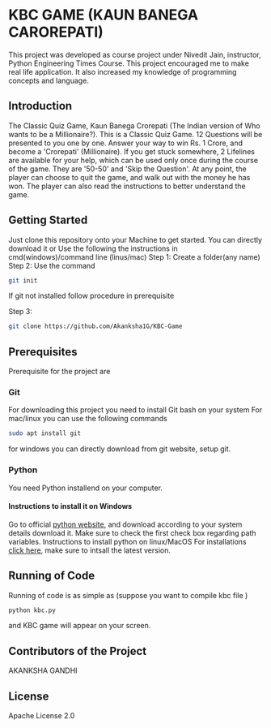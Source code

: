 
# KBC GAME (KAUN BANEGA CAROREPATI)
This project was developed as course project under Nivedit Jain, instructor, Python Engineering Times Course. This project encouraged me to make real life application. It also increased my knowledge of programming concepts and language.
## Introduction
The Classic Quiz Game, Kaun Banega Crorepati (The Indian version of Who wants to be a Millionaire?).
This is a Classic Quiz Game. 12 Questions will be presented to you one by one. Answer your way to win Rs. 1 Crore, and become a 'Crorepati' (Millionaire).
If you get stuck somewhere, 2 Lifelines are available for your help, which can be used only once during the course of the game. They are '50-50' and 'Skip the Question'.
At any point, the player can choose to quit the game, and walk out with the money he has won. The player can also read the instructions to better understand the game.
## Getting Started
Just clone this repository onto your Machine to get started.
You can directly download it
or
Use the following the instructions in cmd(windows)/command line (linus/mac)
Step 1: Create a folder(any name)
Step 2: Use the command
``` bash
git init 
``` 
If git not installed follow procedure in prerequisite

Step 3:
```bash 
git clone https://github.com/Akanksha1G/KBC-Game
```
## Prerequisites
Prerequisite for the project are
### Git
For downloading this project you need to install Git bash on your system
For mac/linux you can use the following commands
```bash 
sudo apt install git
``` 
for windows you can directly download from git website, setup git.
### Python
You need Python installend on your computer.
#### Instructions to install it on Windows
Go to official [python website](https://www.python.org/), and download according to your system details download it. Make sure to check the first check box regarding path variables.
Instructions to install python on linux/MacOS
 For installations [click here](http://ubuntuhandbook.org/index.php/2017/07/install-python-3-6-1-in-ubuntu-16-04-lts/), make sure to intsall the latest version.
## Running of Code
Running of code is as simple as (suppose you want to compile kbc file  )
```bash 
python kbc.py
```
and KBC game will appear on your  screen.
## Contributors of the Project
AKANKSHA GANDHI
## License
Apache License 2.0
